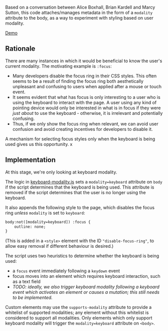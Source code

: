 Based on a conversation between Alice Boxhall, Brian Kardell and Marcy Sutton, this code attaches/manages metadata in the form of a `modality` attribute to the body, as a way to experiment with styling based on user modality.

[Demo](https://alice.github.io/modality/testpage.html)

## Rationale

There are many instances in which it would be beneficial to know the user's current modality. The motivating example is `:focus`:

- Many developers disable the focus ring in their CSS styles. This often seems to be a result of finding the focus ring both aesthetically unpleasant and confusing to users when applied after a mouse or touch event.
- It seems evident that what has focus is only interesting to a user who is using the keyboard to interact with the page. A user using any kind of pointing device would only be interested in what is in focus if they were _just about_ to use the keyboard - otherwise, it is irrelevant and potentially confusing.
- Thus, if we only show the focus ring when relevant, we can avoid user confusion and avoid creating incentives for developers to disable it.

A mechanism for selecting focus styles only when the keyboard is being used gives us this opportunity.
x
## Implementation

At this stage, we're only looking at keyboard modality.

The logic in [keyboard-modality.js](http://alice.github.io/modality/src/keyboard-modality.js) sets a `modality=keyboard` attribute on `body` if the script determines that the keyboard is being used. This attribute is removed if the script determines that the user is no longer using the keyboard.

It also appends the following style to the page, which disables the focus ring _unless_ `modality` is set to `keyboard`:

```html
body:not([modality=keyboard]) :focus {
    outline: none;
}
```

(This is added in a `<style>` element with the ID `"disable-focus-ring"`, to allow easy removal if different behaviour is desired.)

The script uses two heuristics to determine whether the keyboard is being used:

- a `focus` event immediately following a `keydown` event
- focus moves into an element which requires keyboard interaction, such as a text field
- _TODO: ideally, we also trigger keyboard modality following a keyboard event which activates an element or causes a mutation; this still needs to be implemented._

Custom elements may use the `supports-modality` attribute to provide a whitelist of supported modalities; any element without this whitelist is considered to support all modalities. Only elements which only support keyboard modality will trigger the `modality=keyboard` attribute on `<body>`.
